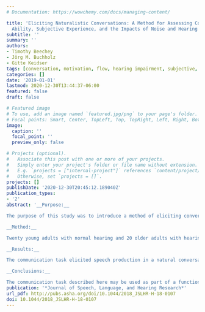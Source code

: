 ```yaml
---
# Documentation: https://wowchemy.com/docs/managing-content/

title: 'Eliciting Naturalistic Conversations: A Method for Assessing Communication
  Ability, Subjective Experience, and the Impacts of Noise and Hearing Impairment'
subtitle: ''
summary: ''
authors:
- Timothy Beechey
- Jörg M. Buchholz
- Gitte Keidser
tags: [conversation, motivation, flow, hearing impairment, subjective, speech production]
categories: []
date: '2019-01-01'
lastmod: 2020-12-30T13:44:37-06:00
featured: false
draft: false

# Featured image
# To use, add an image named `featured.jpg/png` to your page's folder.
# Focal points: Smart, Center, TopLeft, Top, TopRight, Left, Right, BottomLeft, Bottom, BottomRight.
image:
  caption: ''
  focal_point: ''
  preview_only: false

# Projects (optional).
#   Associate this post with one or more of your projects.
#   Simply enter your project's folder or file name without extension.
#   E.g. `projects = ["internal-project"]` references `content/project/deep-learning/index.md`.
#   Otherwise, set `projects = []`.
projects: []
publishDate: '2020-12-30T20:45:12.189040Z'
publication_types:
- '2'
abstract: '__Purpose:__

The purpose of this study was to introduce a method of eliciting conversational behavior with many aspects of realism, which may be used to study the impacts of hearing impairment and noise on verbal communication; to describe the characteristics of speech and language participants produced during the task; and to assess participants'' engagement and motivation while completing the task.

__Method:__

Twenty young adults with normal hearing and 20 older adults with hearing impairment took part in face-to-face conversations while completing a referential communication puzzle task designed to elicit natural conversational speech production and language with a number of realistic characteristics. Participants rated the difficulty and relevance of acoustic scenes for communication and their engagement in conversations.

__Results:__

The communication task elicited speech production in a natural conversational register and language with many realistic characteristics, including complex linguistic constructions and typical disfluencies found in everyday speech, and approximately balanced contributions within dyads. Subjective ratings suggest that the task is robust to learning and fatigue effects and that participants remained highly engaged throughout the experiment. All participants were able to maintain successful communication regardless of background noise level and degree of hearing impairment.

__Conclusions:__

The communication task described here may be used as part of a functional assessment of the ability to communicate in the presence of noise and hearing impairment. Although existing speech assessments have many strengths, they do not take into account the inherently interactive nature of spoken communication or the effects of motivation and engagement.'
publication: '*Journal of Speech, Language, and Hearing Research*'
url_pdf: http://pubs.asha.org/doi/10.1044/2018_JSLHR-H-18-0107
doi: 10.1044/2018_JSLHR-H-18-0107
---
```

